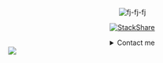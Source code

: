 <div align="center">

  <p align="center"> <img src="https://github-readme-stats.vercel.app/api/top-langs/?username=fj-fj-fj&langs_count=10&hide=plpgsql,mako&layout=compact&theme=midnight-purple" alt="fj-fj-fj" />
  
  
  <a href="https://stackshare.io/fj-fj-fj"><img src="https://img.shields.io/badge/tech-stack-0690fa.svg?style=flat" alt="StackShare"></a>

  <details>
  <summary>Contact me</summary><br>
  
  
  [![Linkedin](https://img.shields.io/badge/-LinkedIn-0e76a8?style=flat-square&logo=Linkedin&logoColor=white&link=https://www.linkedin.com/in/vadim-kucherenko/)](https://www.linkedin.com/in/vadim-kucherenko/)
  [![Gmail Badge](https://img.shields.io/badge/-Gmail-c14438?style=flat-square&logo=Gmail&logoColor=white&link=mailto:vadimivanovichvadimov@gmail.com)](mailto:vadimivanovichvadimov@gmail.com)
  [![GitHub](https://img.shields.io/badge/-GitHub-181717?style=flat&logo=github&link=https://github.com/fj-fj-fj)](https://github.com/fj-fj-fj)
  [![Twitter](https://img.shields.io/badge/-twitter-181717?style=flat-square&logo=twitter&link=https://twitter.com/_vadim_fj)](https://twitter.com/_vadim_fj)
  [![Telegram Badge](https://img.shields.io/badge/-Telegram-1ca0f1?style=flat-square&labelColor=1ca0f1&logo=telegram&logoColor=white&link=https://t.me/write_me_on_this_account_please/)](https://t.me/write_me_on_this_account_please/)
  [![Telegram Badge](https://img.shields.io/badge/-Telegram-1ca0f1?style=flat&link=https://t.me/vadimfj/)](https://t.me/vadimfj/)
  
  
  <p align="center"><img src="/assets/Earth.gif"></p>
  </details>
</div>

<a title="Keybase" target="_blank" href="https://keybase.io/vadimfj">
  <img src="https://badgen.net/keybase/pgp/vadimfj">
</a>

